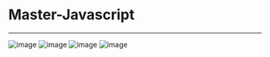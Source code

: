 # Master-Javascript
---
![image](https://github.com/user-attachments/assets/c6b12a5c-cce9-4228-a876-93515b61ee34)
![image](https://github.com/user-attachments/assets/042b8663-1b94-40c1-9e5b-94c609ff7b83)
![image](https://github.com/user-attachments/assets/731e6cd5-8774-423c-b35d-6c04497b5dee)
![image](https://github.com/user-attachments/assets/58b464a8-02b7-4916-b176-9a99f15464d5)





